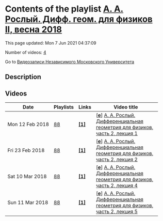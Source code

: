 # Contents of the playlist [А. А. Рослый. Дифф. геом. для физиков II, весна 2018](https://www.youtube.com/playlist?list=PLp9ABVh6_x4FSv7YQ68bYWcemElOY36fJ)

This page updated: Mon 7 Jun 2021 04:37:09

Number of videos: [4](#videos)

Go to [Видеозаписи Независимого Московского Университета](../README.md)

## Description



## Videos

|Date|Playlists|Links|Video title|
|---|---|---|---|
| Mon&nbsp;12&nbsp;Feb&nbsp;2018 | [88](../playlists/88 "А. А. Рослый. Дифф. геом. для физиков II, весна 2018") | [**[1]**](http://ium.mccme.ru/s18/s18-BFprogram-Diff-Geometry-Rosly.pdf) | [[**e**](https://studio.youtube.com/video/C8erO-i2xxY/edit "Edit")] [А. А. Рослый. Дифференциальная геометрия для физиков, часть 2, лекция 1](https://www.youtube.com/watch?v=C8erO-i2xxY&list=PLp9ABVh6_x4FSv7YQ68bYWcemElOY36fJ "Совместный с ФОПФ МФТИ спецкурс для 3 курса, рекомендовано для сдавших курс дифференциальной геометрии обязательной программы НМУ.&#013;7 февраля 2018 г. 17:30, НМУ 310 (Москва, Большой Власьевский пер., 11)&#013;http://ium.mccme.ru/s18/s18-BFprogram-Diff-Geometry-Rosly.pdf") |
| Fri&nbsp;23&nbsp;Feb&nbsp;2018 | [88](../playlists/88 "А. А. Рослый. Дифф. геом. для физиков II, весна 2018") | [**[1]**](http://ium.mccme.ru/s18/s18-BFprogram-Diff-Geometry-Rosly.pdf) | [[**e**](https://studio.youtube.com/video/xoT5T517zZQ/edit "Edit")] [А. А. Рослый. Дифференциальная геометрия для физиков, часть 2, лекция 2](https://www.youtube.com/watch?v=xoT5T517zZQ&list=PLp9ABVh6_x4FSv7YQ68bYWcemElOY36fJ "Совместный с ФОПФ МФТИ спецкурс для 3 курса, рекомендовано для сдавших курс дифференциальной геометрии обязательной программы НМУ.&#013;14 февраля 2018 г. 17:30, НМУ 310 (Москва, Большой Власьевский пер., 11)&#013;http://ium.mccme.ru/s18/s18-BFprogram-Diff-Geometry-Rosly.pdf") |
| Sat&nbsp;10&nbsp;Mar&nbsp;2018 | [88](../playlists/88 "А. А. Рослый. Дифф. геом. для физиков II, весна 2018") | [**[1]**](http://ium.mccme.ru/s18/s18-BFprogram-Diff-Geometry-Rosly.pdf) | [[**e**](https://studio.youtube.com/video/RqZD146RWRI/edit "Edit")] [А. А. Рослый. Дифференциальная геометрия для физиков, часть 2, лекция 4](https://www.youtube.com/watch?v=RqZD146RWRI&list=PLp9ABVh6_x4FSv7YQ68bYWcemElOY36fJ "Совместный с ФОПФ МФТИ спецкурс для 3 курса, рекомендовано для сдавших курс дифференциальной геометрии обязательной программы НМУ.&#013;28 февраля 2018 г. 17:30, НМУ 310 (Москва, Большой Власьевский пер., 11)&#013;http://ium.mccme.ru/s18/s18-BFprogram-Diff-Geometry-Rosly.pdf") |
| Sun&nbsp;11&nbsp;Mar&nbsp;2018 | [88](../playlists/88 "А. А. Рослый. Дифф. геом. для физиков II, весна 2018") | [**[1]**](http://ium.mccme.ru/s18/s18-BFprogram-Diff-Geometry-Rosly.pdf) | [[**e**](https://studio.youtube.com/video/SWT2VeIv7zg/edit "Edit")] [А. А. Рослый. Дифференциальная геометрия для физиков, часть 2, лекция 5](https://www.youtube.com/watch?v=SWT2VeIv7zg&list=PLp9ABVh6_x4FSv7YQ68bYWcemElOY36fJ "Совместный с ФОПФ МФТИ спецкурс для 3 курса, рекомендовано для сдавших курс дифференциальной геометрии обязательной программы НМУ.&#013;7 марта 2018 г. 17:30, НМУ 310 (Москва, Большой Власьевский пер., 11)&#013;http://ium.mccme.ru/s18/s18-BFprogram-Diff-Geometry-Rosly.pdf") |
